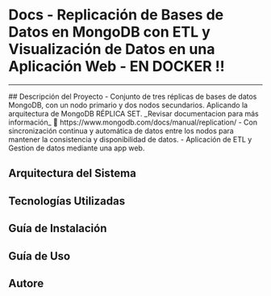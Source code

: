 # Docs - Replicación de Bases de Datos en MongoDB con ETL y Visualización de Datos en una Aplicación Web - EN DOCKER ‼
<hr>
## Descripción del Proyecto
- Conjunto de tres réplicas de bases de datos MongoDB, con un nodo primario y dos nodos secundarios. Aplicando la arquitectura de MongoDB
RÉPLICA SET. _Revisar documentacion para más información_ 🔗 https://www.mongodb.com/docs/manual/replication/
- Con sincronización continua y automática de datos entre los nodos para mantener la consistencia y disponibilidad de datos.
- Aplicación de ETL y Gestion de datos mediante una app web. 






## Arquitectura del Sistema


## Tecnologías Utilizadas


## Guía de Instalación


## Guía de Uso




## Autore




